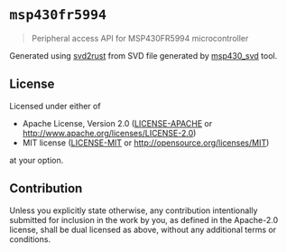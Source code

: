 # `msp430fr5994`

> Peripheral access API for MSP430FR5994 microcontroller

Generated using [svd2rust] from SVD file generated by [msp430_svd] tool.

[svd2rust]: https://github.com/japaric/svd2rust
[msp430_svd]: https://github.com/pftbest/msp430_svd

## License

Licensed under either of

 * Apache License, Version 2.0
   ([LICENSE-APACHE](LICENSE-APACHE) or http://www.apache.org/licenses/LICENSE-2.0)
 * MIT license
   ([LICENSE-MIT](LICENSE-MIT) or http://opensource.org/licenses/MIT)

at your option.

## Contribution

Unless you explicitly state otherwise, any contribution intentionally submitted
for inclusion in the work by you, as defined in the Apache-2.0 license, shall be
dual licensed as above, without any additional terms or conditions.